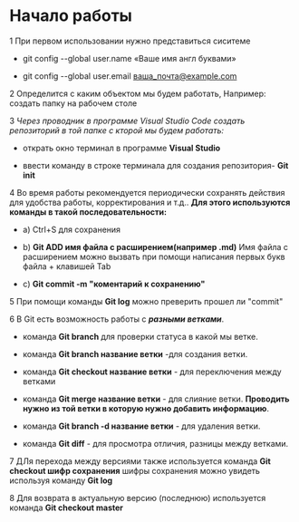 # Начало работы

1 При первом использовании нужно представиться сиситеме

* git config --global user.name «Ваше имя англ буквами»

* git config --global user.email ваша_почта@example.com

2 Определится с каким объектом мы будем работать, Например: создать папку на рабочем столе

3   *Через проводник в программе Visual Studio Code создать репозиторий в той папке с кторой мы будем работать:*

* открать окно терминал в программе **Visual Studio** 

* ввести команду в строке терминала для создания репозитория- **Git init**

4 Во время работы рекомендуется периодически сохранять действия для удобства работы, корректирования и т.д.. **Для этого используются команды в такой последовательности:**

* а) Ctrl+S для сохранения

* b) **Git ADD имя файла с расширением(например .md)** Имя файла с расширением можно вызвать при помощи написания первых букв файла + клавишей Tab 

* c) **Git commit -m "коментарий к сохранению"**

5 При помощи команды **Git log** можно преверить прошел ли "commit" 

6 В Git есть возможность работы с __*разными ветками*__.  
* команда **Git branch** для проверки статуса в какой мы ветке.
* команда **Git branch название ветки** -для создания ветки.

* команда **Git checkout название ветки** - для переключения между ветками
* команда **Git merge название ветки** - для слияние ветки. __Проводить нужно из той ветки в которую нужно добавить информацию__.

* команда **Git branch -d название ветки** - для удаления ветки.

* команда **Git diff** - для просмотра отличия, разницы между ветками.

7 ДЛя перехода между версиями также используется команда **Git checkout шифр сохранения** шифры сохранения можно увидеть  используя команду **Git log** 

8 Для возврата в актуальную версию (последнюю) используется команда **Git checkout master**
